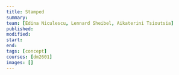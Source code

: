 ```yaml
---
title: Stamped
summary:
team: [Edina Niculescu, Lennard Sheibel, Aikaterini Tsioutsia]
published:
modified:
start:
end:
tags: [concept]
courses: [dm2601]
images: []
---
```

